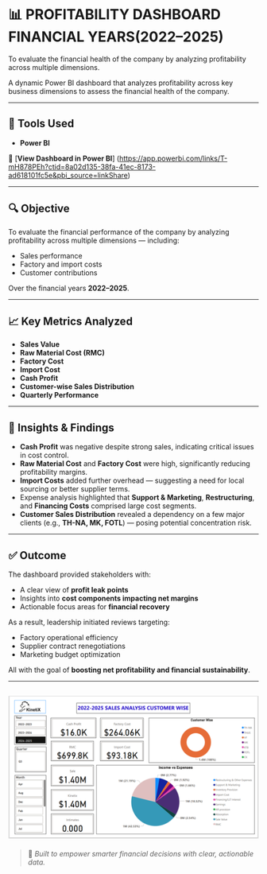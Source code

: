 #  📊 PROFITABILITY DASHBOARD FINANCIAL YEARS(2022–2025)
To evaluate the financial health of the company by analyzing profitability across multiple dimensions.


A dynamic Power BI dashboard that analyzes profitability across key business dimensions to assess the financial health of the company.

---

## 🔧 Tools Used
- **Power BI**

📎 [**View Dashboard in Power BI**] (https://app.powerbi.com/links/T-mH878PEh?ctid=8a02d135-38fa-41ec-8173-ad618101fc5e&pbi_source=linkShare) <!-- Replace '#' with actual dashboard link -->

---

## 🔍 Objective

To evaluate the financial performance of the company by analyzing profitability across multiple dimensions — including:

- Sales performance  
- Factory and import costs  
- Customer contributions  

Over the financial years **2022–2025**.

---

## 📈 Key Metrics Analyzed

- **Sales Value**  
- **Raw Material Cost (RMC)**  
- **Factory Cost**  
- **Import Cost**  
- **Cash Profit**  
- **Customer-wise Sales Distribution**  
- **Quarterly Performance**

---

## 📌 Insights & Findings

- **Cash Profit** was negative despite strong sales, indicating critical issues in cost control.
- **Raw Material Cost** and **Factory Cost** were high, significantly reducing profitability margins.
- **Import Costs** added further overhead — suggesting a need for local sourcing or better supplier terms.
- Expense analysis highlighted that **Support & Marketing**, **Restructuring**, and **Financing Costs** comprised large cost segments.
- **Customer Sales Distribution** revealed a dependency on a few major clients (e.g., **TH-NA, MK, FOTL**) — posing potential concentration risk.

---

## ✅ Outcome

The dashboard provided stakeholders with:

- A clear view of **profit leak points**
- Insights into **cost components impacting net margins**
- Actionable focus areas for **financial recovery**

As a result, leadership initiated reviews targeting:

- Factory operational efficiency  
- Supplier contract renegotiations  
- Marketing budget optimization  

All with the goal of **boosting net profitability and financial sustainability**.

---
![**Dashboard Preview**](profitability-dashboard-snip.png)
---

> 📍 *Built to empower smarter financial decisions with clear, actionable data.*

